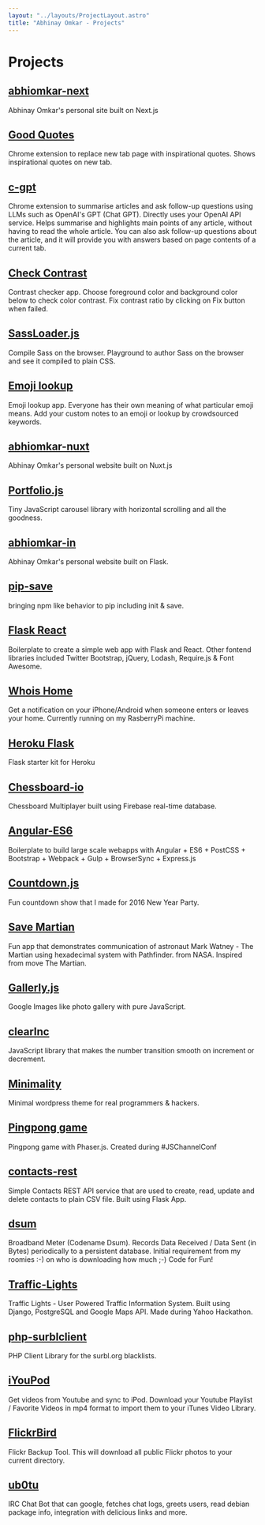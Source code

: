 ```yaml
---
layout: "../layouts/ProjectLayout.astro"
title: "Abhinay Omkar - Projects"
---
```


# Projects

## [abhiomkar-next](https://github.com/abhiomkar/abhiomkar-next)

Abhinay Omkar's personal site built on Next.js

## [Good Quotes](https://chromewebstore.google.com/detail/good-quotes/acmmhpghffjojopbdcjmpadajjiopijp)

Chrome extension to replace new tab page with inspirational quotes. Shows inspirational quotes on new tab.

## [c-gpt](https://chrome.google.com/webstore/detail/c-gpt/cmacfggfjaemnlnfcbolabggajjgdkei)

Chrome extension to summarise articles and ask follow-up questions using LLMs such as OpenAI's GPT (Chat GPT). Directly uses your OpenAI API service. Helps summarise and highlights main points of any article, without having to read the whole article. You can also ask follow-up questions about the article, and it will provide you with answers based on page contents of a current tab.

## [Check Contrast](https://abhiomkar.github.io/check-contrast/)

Contrast checker app. Choose foreground color and background color below to check color contrast. Fix contrast ratio by clicking on Fix button when failed.

## [SassLoader.js](https://github.com/abhiomkar/SassLoader.js)

Compile Sass on the browser. Playground to author Sass on the browser and see it compiled to plain CSS.

## [Emoji lookup](https://github.com/abhiomkar/emoji-lookup)

Emoji lookup app. Everyone has their own meaning of what particular emoji means. Add your custom notes to an emoji or lookup by crowdsourced keywords.

## [abhiomkar-nuxt](https://github.com/abhiomkar/abhiomkar-nuxt)

Abhinay Omkar's personal website built on Nuxt.js

## [Portfolio.js](https://github.com/abhiomkar/portfolio-js)

Tiny JavaScript carousel library with horizontal scrolling and all the goodness.

## [abhiomkar-in](https://github.com/abhiomkar/abhiomkar-in)

Abhinay Omkar's personal website built on Flask.

## [pip-save](https://github.com/abhiomkar/pip-save)

bringing npm like behavior to pip including init & save.

## [Flask React](https://github.com/abhiomkar/flask-react)

Boilerplate to create a simple web app with Flask and React. Other fontend libraries included Twitter Bootstrap, jQuery, Lodash, Require.js & Font Awesome.

## [Whois Home](https://github.com/abhiomkar/whois-home)

Get a notification on your iPhone/Android when someone enters or leaves your home. Currently running on my RasberryPi machine.

## [Heroku Flask](https://github.com/abhiomkar/heroku-flask)

Flask starter kit for Heroku

## [Chessboard-io](https://github.com/abhiomkar/chessboard-io)

Chessboard Multiplayer built using Firebase real-time database.

## [Angular-ES6](https://github.com/abhiomkar/angular-es6)

Boilerplate to build large scale webapps with Angular + ES6 + PostCSS + Bootstrap + Webpack + Gulp + BrowserSync + Express.js

## [Countdown.js](https://github.com/abhiomkar/countdown.js)

Fun countdown show that I made for 2016 New Year Party.

## [Save Martian](https://github.com/abhiomkar/save-martian)

Fun app that demonstrates communication of astronaut Mark Watney - The Martian using hexadecimal system with Pathfinder. from NASA. Inspired from move The Martian.

## [Gallerly.js](https://github.com/abhiomkar/gallerly.js)

Google Images like photo gallery with pure JavaScript.

## [clearInc](https://github.com/abhiomkar/clearInc)

JavaScript library that makes the number transition smooth on increment or decrement.

## [Minimality](https://github.com/abhiomkar/Minimality)

Minimal wordpress theme for real programmers & hackers.

## [Pingpong game](https://abhiomkar.github.io/pingpong-app/)

Pingpong game with Phaser.js. Created during #JSChannelConf

## [contacts-rest](https://github.com/abhiomkar/contacts-rest)

Simple Contacts REST API service that are used to create, read, update and delete contacts to plain CSV file. Built using Flask App.

## [dsum](https://github.com/abhiomkar/dsum)

Broadband Meter (Codename Dsum). Records Data Received / Data Sent (in Bytes) periodically to a persistent database. Initial requirement from my roomies :-) on who is downloading how much ;-) Code for Fun!

## [Traffic-Lights](https://github.com/abhiomkar/Traffic-Lights)

Traffic Lights - User Powered Traffic Information System. Built using Django, PostgreSQL and Google Maps API. Made during Yahoo Hackathon.

## [php-surblclient](https://github.com/abhiomkar/php-surblclient)

PHP Client Library for the surbl.org blacklists.

## [iYouPod](https://github.com/abhiomkar/iYouPod)

Get videos from Youtube and sync to iPod. Download your Youtube Playlist / Favorite Videos in mp4 format to import them to your iTunes Video Library.

## [FlickrBird](https://github.com/abhiomkar/FlickrBird)

Flickr Backup Tool. This will download all public Flickr photos to your current directory.

## [ub0tu](https://github.com/abhiomkar/ub0tu)

IRC Chat Bot that can google, fetches chat logs, greets users, read debian package info, integration with delicious links and more.
